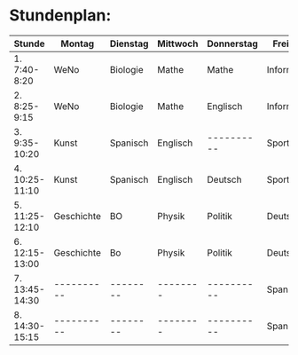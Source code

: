 # Stundenplan:

| Stunde         | Montag     | Dienstag | Mittwoch | Donnerstag | Freitag    |
|----------------|------------|----------|----------|------------|------------|
| 1. 7:40-8:20   | WeNo       | Biologie | Mathe    | Mathe      | Informatik |
| 2. 8:25-9:15   | WeNo       | Biologie | Mathe    | Englisch   | Informatik |
| 3. 9:35-10:20  | Kunst      | Spanisch | Englisch | ---------- | Sport      |
| 4. 10:25-11:10 | Kunst      | Spanisch | Englisch | Deutsch    | Sport      |
| 5. 11:25-12:10 | Geschichte | BO       | Physik   | Politik    | Deutsch    |
| 6. 12:15-13:00 | Geschichte | Bo       | Physik   | Politik    | Deutsch    |
| 7. 13:45-14:30 | ---------- | -------- | -------- | ---------- | Spanisch   |
| 8. 14:30-15:15 | ---------- | -------- | -------- | ---------- | Spanisch   |
